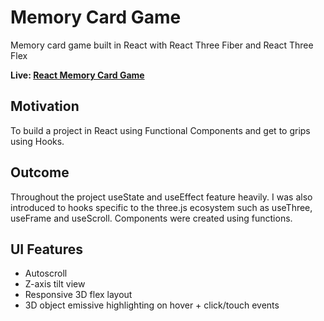 <h1>Memory Card Game</h1>
<p>Memory card game built in React with React Three Fiber and React Three Flex</p>

<strong>Live: </strong> <a href="https://mattxmade.github.io/memory-card-game/dist/index.html" target="_blank"> <strong>React Memory Card Game</strong></a>

## Motivation
To build a project in React using Functional Components and get to grips using Hooks.

## Outcome
Throughout the project useState and useEffect feature heavily. I was also introduced to hooks specific to the three.js ecosystem such as useThree, useFrame and useScroll. Components were created using functions.

## UI Features
<ul>
  <li>Autoscroll</li>
  <li>Z-axis tilt view</li>
  <li>Responsive 3D flex layout</li>
  <li>3D object emissive highlighting on hover + click/touch events </li>
</ul>
